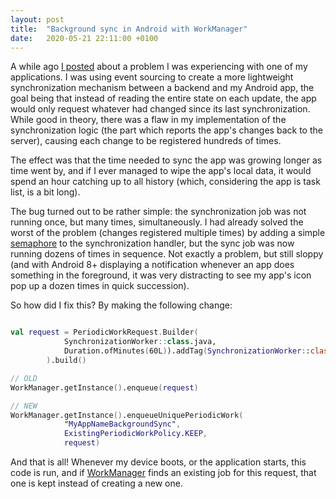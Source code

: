 ```yaml
---
layout: post
title:  "Background sync in Android with WorkManager"
date:   2020-05-21 22:11:00 +0100
---
```


A while ago [I posted](/2019/04/16/event-sourcing-app-synchronization.html) about a problem I was experiencing with one
of my applications. I was using event sourcing to create a more lightweight synchronization mechanism between a backend
and my Android app, the goal being that instead of reading the entire state on each update, the app would only request whatever
had changed since its last synchronization. While good in theory, there was a flaw in my implementation of the synchronization
logic (the part which reports the app's changes back to the server), causing each change to be registered hundreds of times.

The effect was that the time needed to sync the app was growing longer as time went by, and if I ever managed to wipe the
app's local data, it would spend an hour catching up to all history (which, considering the app is task list, is a bit long).

<!--more-->

The bug turned out to be rather simple: the synchronization job was not running once, but many times, simultaneously. I had
already solved the worst of the problem (changes registered multiple times) by adding a simple 
[semaphore](https://docs.oracle.com/en/java/javase/11/docs/api/java.base/java/util/concurrent/Semaphore.html) to the 
synchronization handler, but the sync job was now running dozens of times in sequence. Not exactly a problem, but still
sloppy (and with Android 8+ displaying a notification whenever an app does something in the foreground, it was very 
distracting to see my app's icon pop up a dozen times in quick succession).

So how did I fix this? By making the following change:

```kotlin

val request = PeriodicWorkRequest.Builder(
            SynchronizationWorker::class.java,
            Duration.ofMinutes(60L)).addTag(SynchronizationWorker::class.java.name
        ).build()

// OLD
WorkManager.getInstance().enqueue(request)

// NEW
WorkManager.getInstance().enqueueUniquePeriodicWork(
            "MyAppNameBackgroundSync", 
            ExistingPeriodicWorkPolicy.KEEP, 
            request)

```

And that is all! Whenever my device boots, or the application starts, this code is run, and if 
[WorkManager](https://developer.android.com/topic/libraries/architecture/workmanager) finds an existing
job for this request, that one is kept instead of creating a new one.